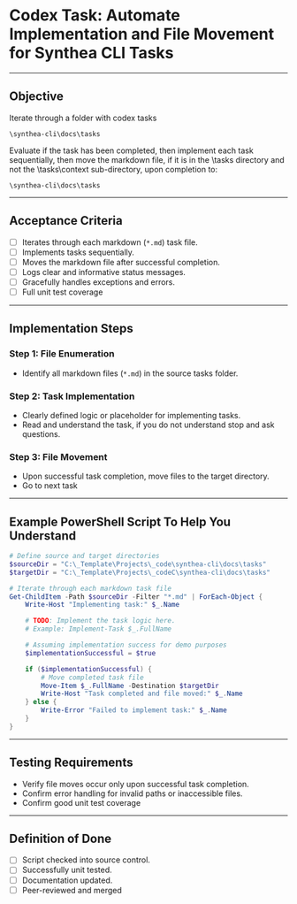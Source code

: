 # Codex Task: Automate Implementation and File Movement for Synthea CLI Tasks

---

## Objective
Iterate through a folder with codex tasks

```
\synthea-cli\docs\tasks
```

Evaluate if the task has been completed, then implement each task sequentially, then move the markdown file, if it is in the \tasks directory and not the \tasks\context sub-directory, upon completion to:

```
\synthea-cli\docs\tasks
```

---

## Acceptance Criteria
- [ ] Iterates through each markdown (`*.md`) task file.
- [ ] Implements tasks sequentially.
- [ ] Moves the markdown file after successful completion.
- [ ] Logs clear and informative status messages.
- [ ] Gracefully handles exceptions and errors.
- [ ] Full unit test coverage

---

## Implementation Steps

### Step 1: File Enumeration
- Identify all markdown files (`*.md`) in the source tasks folder.

### Step 2: Task Implementation
- Clearly defined logic or placeholder for implementing tasks.
- Read and understand the task, if you do not understand stop and ask questions.

### Step 3: File Movement
- Upon successful task completion, move files to the target directory.
- Go to next task

---

## Example PowerShell Script To Help You Understand

```powershell
# Define source and target directories
$sourceDir = "C:\_Template\Projects\_code\synthea-cli\docs\tasks"
$targetDir = "C:\_Template\Projects\_codeC\synthea-cli\docs\tasks"

# Iterate through each markdown task file
Get-ChildItem -Path $sourceDir -Filter "*.md" | ForEach-Object {
    Write-Host "Implementing task:" $_.Name

    # TODO: Implement the task logic here.
    # Example: Implement-Task $_.FullName

    # Assuming implementation success for demo purposes
    $implementationSuccessful = $true

    if ($implementationSuccessful) {
        # Move completed task file
        Move-Item $_.FullName -Destination $targetDir
        Write-Host "Task completed and file moved:" $_.Name
    } else {
        Write-Error "Failed to implement task:" $_.Name
    }
}
```

---

## Testing Requirements
- Verify file moves occur only upon successful task completion.
- Confirm error handling for invalid paths or inaccessible files.
- Confirm good unit test coverage
---

## Definition of Done
- [ ] Script checked into source control.
- [ ] Successfully unit tested.
- [ ] Documentation updated.
- [ ] Peer-reviewed and merged